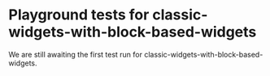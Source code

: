 # Playground tests for classic-widgets-with-block-based-widgets
We are still awaiting the first test run for classic-widgets-with-block-based-widgets.
